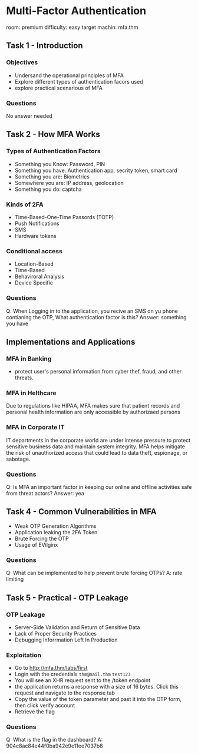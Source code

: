 # Multi-Factor Authentication
room: premium
difficulty: easy
target machin: mfa.thm

## Task 1 - Introduction

### Objectives
- Undersand the operational principles of MFA
- Explore different types of authentication facors used
- explore practical scenarious of MFA

### Questions
No answer needed
## Task 2 - How MFA Works

### Types of Authentication Factors

* Something you Know: Password, PIN
* Something you have: Authentication app, secrity token, smart card
* Something you are: Biometrics
* Somewhere you are: IP address, geolocation
* Something you do: captcha

### Kinds of 2FA

* Time-Based-One-Time Passords (TOTP)
* Push Notifications
* SMS
* Hardware tokens

### Conditional access
* Location-Based
* Time-Based
* Behaviroral Analysis
* Device Specific

### Questions
Q: When Logging in to the application, you recive an SMS on yu phone contianing the OTP, What authentication factor is this?
Answer: something you have

## Implementations and Applications

### MFA in Banking
* protect user's personal information from cyber thef, fraud, and other threats.

### MFA in Helthcare
Due to regulations like HIPAA, MFA makes sure that patient records and personal health information are only accessible by authorizaed persons

### MFA in Corporate IT
IT departments in the corporate world are under intense pressure to protect sensitive business data and maintain system integrity. MFA helps mitigate the risk of unauthorized access that could lead to data theft, espionage, or sabotage.

### Questions
Q: Is MFA an important factor in keeping our online and offline activities safe from threat actors?
Answer: yea

## Task 4 - Common Vulnerabilities in MFA
* Weak OTP Generation Algorithms
* Application leaking the 2FA Token
* Brute Forcing the OTP
* Usage of EVilginx

### Questions
Q: What can be implemented to help prevent brute forcing OTPs?
A: rate limiting

## Task 5 - Practical - OTP Leakage
### OTP Leakage
* Server-Side Validation and Return of Sensitive Data
* Lack of Proper Security Practices
* Debugging Inforrmation Left In Production


### Exploitation

* Go to http://mfa.thm/labs/first
* Login with the credentials `thm@mail.thm` `test123`
* You will see an XHR request sent to the /token endpoint
* the application returns a response with a size of 16 bytes. Click this request and navigate to the response tab
* Copy the value of the token parameter and past it into the OTP form, then click verify account
* Retrieve the flag


### Questions
Q: What is the flag in the dashboard?
A:  904c8ac84e44f0ba942e9e11ee7037b8
